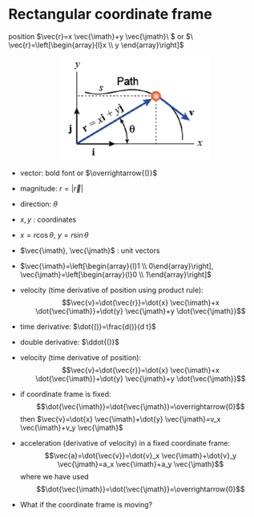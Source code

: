 &emsp;
# Rectangular coordinate frame

position $\vec{r}=x \vec{\imath}+y \vec{\jmath}\ $  or  $\ \vec{r}=\left[\begin{array}{l}x \\ y \end{array}\right]$

<div align=center>
    <img src="imgs/1-2.png" width=300>
</div>


- vector: bold font or $\overrightarrow{()}$

- magnitude: $r=|\vec{r}|$
- direction: $\theta$
- $x, y$ : coordinates
- $x=r \cos \theta,\ y=r \sin \theta$
- $\vec{\imath}, \vec{\jmath}$ : unit vectors
- $\vec{\imath}=\left[\begin{array}{l}1 \\ 0\end{array}\right], \vec{\jmath}=\left[\begin{array}{l}0 \\ 1\end{array}\right]$
- velocity (time derivative of position using product rule):
$$\vec{v}=\dot{\vec{r}}=\dot{x} \vec{\imath}+x \dot{\vec{\imath}}+\dot{y} \vec{\jmath}+y \dot{\vec{\jmath}}$$
- time derivative: $\dot{()}=\frac{d()}{d t}$

- double derivative: $\ddot{()}$
- velocity (time derivative of position):
$$\vec{v}=\dot{\vec{r}}=\dot{x} \vec{\imath}+x \dot{\vec{\imath}}+\dot{y} \vec{\jmath}+y \dot{\vec{\jmath}}$$
- if coordinate frame is fixed:
    $$\dot{\vec{\imath}}=\dot{\vec{\jmath}}=\overrightarrow{0}$$
    then $\vec{v}=\dot{x} \vec{\imath}+\dot{y} \vec{\jmath}=v_x \vec{\imath}+v_y \vec{\jmath}$
    
- acceleration (derivative of velocity) in a fixed coordinate frame:
    $$\vec{a}=\dot{\vec{v}}=\dot{v}_x \vec{\imath}+\dot{v}_y \vec{\jmath}=a_x \vec{\imath}+a_y \vec{\jmath}$$
    where we have used
    $$\dot{\vec{\imath}}=\dot{\vec{\jmath}}=\overrightarrow{0}$$
- What if the coordinate frame is moving?



